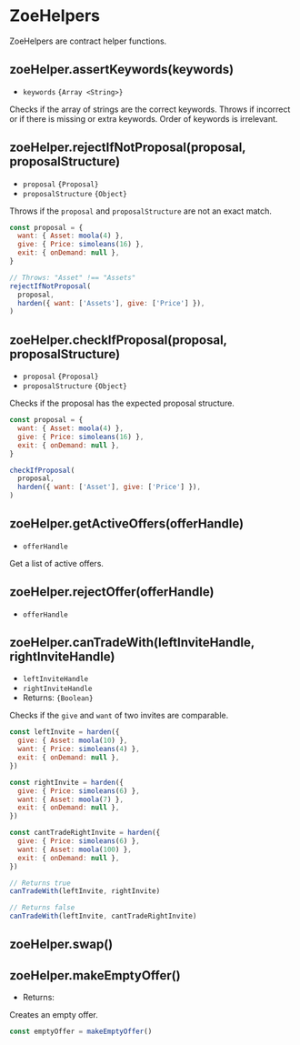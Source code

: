 # ZoeHelpers

ZoeHelpers are contract helper functions.

## zoeHelper.assertKeywords(keywords)
- `keywords` `{Array <String>}`

Checks if the array of strings are the correct keywords. Throws if incorrect or if there is missing or extra keywords. Order of keywords is irrelevant.

## zoeHelper.rejectIfNotProposal(proposal, proposalStructure)
- `proposal` `{Proposal}`
- `proposalStructure` `{Object}`

Throws if the `proposal` and `proposalStructure` are not an exact match.

```js
const proposal = {
  want: { Asset: moola(4) },
  give: { Price: simoleans(16) },
  exit: { onDemand: null },
}

// Throws: "Asset" !== "Assets"
rejectIfNotProposal(
  proposal,
  harden({ want: ['Assets'], give: ['Price'] }),
)
```

## zoeHelper.checkIfProposal(proposal, proposalStructure)
- `proposal` `{Proposal}`
- `proposalStructure` `{Object}`

Checks if the proposal has the expected proposal structure.

```js
const proposal = {
  want: { Asset: moola(4) },
  give: { Price: simoleans(16) },
  exit: { onDemand: null },
}

checkIfProposal(
  proposal,
  harden({ want: ['Asset'], give: ['Price'] }),
)
```
## zoeHelper.getActiveOffers(offerHandle)
- `offerHandle`

Get a list of active offers.

## zoeHelper.rejectOffer(offerHandle)
- `offerHandle`


## zoeHelper.canTradeWith(leftInviteHandle, rightInviteHandle)
- `leftInviteHandle`
- `rightInviteHandle`
- Returns: `{Boolean}`

Checks if the `give` and `want` of two invites are comparable.

```js
const leftInvite = harden({
  give: { Asset: moola(10) },
  want: { Price: simoleans(4) },
  exit: { onDemand: null },
})

const rightInvite = harden({
  give: { Price: simoleans(6) },
  want: { Asset: moola(7) },
  exit: { onDemand: null },
})

const cantTradeRightInvite = harden({
  give: { Price: simoleans(6) },
  want: { Asset: moola(100) },
  exit: { onDemand: null },
})

// Returns true
canTradeWith(leftInvite, rightInvite)

// Returns false
canTradeWith(leftInvite, cantTradeRightInvite)
```

## zoeHelper.swap()

## zoeHelper.makeEmptyOffer()
- Returns:

Creates an empty offer.

```js
const emptyOffer = makeEmptyOffer()
```